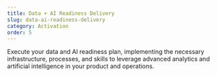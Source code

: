 ```yaml
---
title: Data + AI Readiness Delivery
slug: data-ai-readiness-delivery
category: Activation
order: 5
---
```

Execute your data and AI readiness plan, implementing the necessary infrastructure, processes, and skills to leverage advanced analytics and artificial intelligence in your product and operations.
